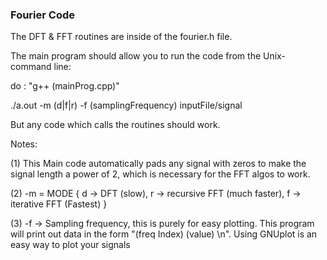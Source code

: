 ### Fourier Code

The DFT & FFT routines are inside of the fourier.h file. 

The main program should allow you to run the code from the Unix-command line:

do : "g++ (mainProg.cpp)"

./a.out -m (d|f|r) -f (samplingFrequency) inputFile/signal

But any code which calls the routines should work. 

Notes:

(1) This Main code automatically pads any signal with zeros to make the signal length a power of 2,
which is necessary for the FFT algos to work.

(2) -m = MODE { d -> DFT (slow), r -> recursive FFT (much faster), f -> iterative FFT (Fastest) }

(3) -f -> Sampling frequency, this is purely for easy plotting. This program will print out 
data in the form "(freq Index) (value) \n". Using GNUplot is an easy way to plot your signals 



